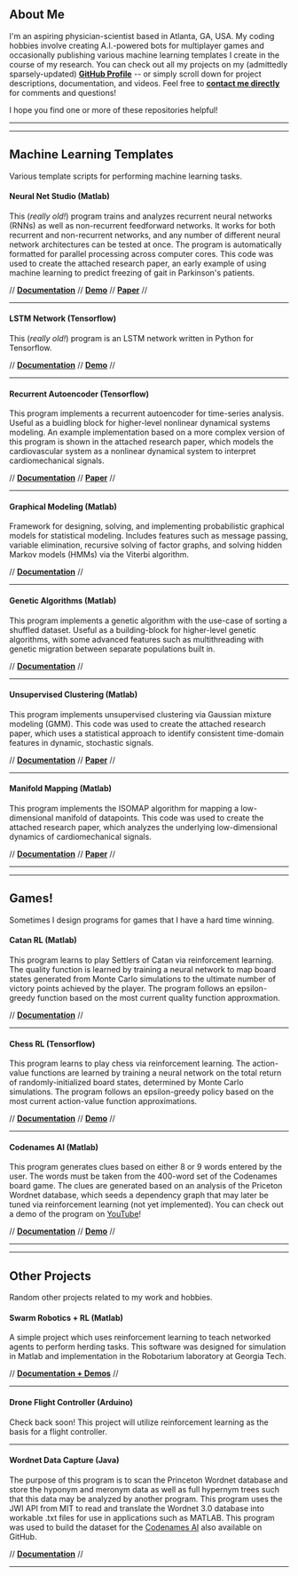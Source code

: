 ## About Me

I'm an aspiring physician-scientist based in Atlanta, GA, USA. My coding hobbies involve creating A.I.-powered bots for multiplayer games and occasionally publishing various machine learning templates I create in the course of my research. You can check out all my projects on my (admittedly sparsely-updated) **[GitHub Profile](https://github.com/jonzia)** -- or simply scroll down for project descriptions, documentation, and videos. Feel free to **[contact me directly](https://www.jonzia.me)** for comments and questions!

I hope you find one or more of these repositories helpful!

---
---
## Machine Learning Templates
Various template scripts for performing machine learning tasks.

#### Neural Net Studio (Matlab)
This (*really old!*) program trains and analyzes recurrent neural networks (RNNs) as well as non-recurrent feedforward networks. It works for both recurrent and non-recurrent networks, and any number of different neural network architectures can be tested at once. The program is automatically formatted for parallel processing across computer cores. This code was used to create the attached research paper, an early example of using machine learning to predict freezing of gait in Parkinson's patients.

// **[Documentation](https://jonzia.github.io/NeuralNetStudio/)** // **[Demo](https://www.youtube.com/watch?v=WBxCHDFzexQ)** // **[Paper](https://www.researchgate.net/publication/309339519_Utilizing_Neural_Networks_to_Predict_Freezing_of_Gait_in_Parkinson's_Patients)** //

---
#### LSTM Network (Tensorflow)
This (*really old!*) program is an LSTM network written in Python for Tensorflow.

// **[Documentation](https://jonzia.github.io/LSTM_Network/)** // **[Demo](https://youtu.be/DSzegLte0Iw)** //

---
#### Recurrent Autoencoder (Tensorflow)
This program implements a recurrent autoencoder for time-series analysis. Useful as a buidling block for higher-level nonlinear dynamical systems modeling. An example implementation based on a more complex version of this program is shown in the attached research paper, which models the cardiovascular system as a nonlinear dynamical system to interpret cardiomechanical signals.

// **[Documentation](https://jonzia.github.io/Recurrent_Autoencoder/)** // **[Paper](https://www.researchgate.net/publication/339979069_Modeling_Consistent_Dynamics_of_Cardiogenic_Vibrations_in_Low-Dimensional_Subspace)** //

---
#### Graphical Modeling (Matlab)
Framework for designing, solving, and implementing probabilistic graphical models for statistical modeling. Includes features such as message passing, variable elimination, recursive solving of factor graphs, and solving hidden Markov models (HMMs) via the Viterbi algorithm.

// **[Documentation](https://jonzia.github.io/GraphicalModeling/)** //

---
#### Genetic Algorithms (Matlab)
This program implements a genetic algorithm with the use-case of sorting a shuffled dataset. Useful as a building-block for higher-level genetic algorithms, with some advanced features such as multithreading with genetic migration between separate populations built in.

// **[Documentation](https://github.com/jonzia/GeneticSort/)** //

---
#### Unsupervised Clustering (Matlab)
This program implements unsupervised clustering via Gaussian mixture modeling (GMM). This code was used to create the attached research paper, which uses a statistical approach to identify consistent time-domain features in dynamic, stochastic signals.

// **[Documentation](https://jonzia.github.io/GeneticSort/)** // **[Paper](https://www.researchgate.net/publication/335795238_Automated_Identification_of_Persistent_Time-Domain_Features_in_Seismocardiogram_Signals)** //

---
#### Manifold Mapping (Matlab)
This program implements the ISOMAP algorithm for mapping a low-dimensional manifold of datapoints. This code was used to create the attached research paper, which analyzes the underlying low-dimensional dynamics of cardiomechanical signals.

// **[Documentation](https://jonzia.github.io/Manifold/)** // **[Paper](https://www.researchgate.net/publication/343446322_Harnessing_the_Manifold_Structure_of_Cardiomechanical_Signals_for_Physiological_Monitoring_during_Hemorrhage)** //

---
---
## Games!
Sometimes I design programs for games that I have a hard time winning.

#### Catan RL (Matlab)
This program learns to play Settlers of Catan via reinforcement learning. The quality function is learned by training a neural network to map board states generated from Monte Carlo simulations to the ultimate number of victory points achieved by the player. The program follows an epsilon-greedy function based on the most current quality function approxmation.

// **[Documentation](https://jonzia.github.io/Catan/)** //

---
#### Chess RL (Tensorflow)
This program learns to play chess via reinforcement learning. The action-value functions are learned by training a neural network on the total return of randomly-initialized board states, determined by Monte Carlo simulations. The program follows an epsilon-greedy policy based on the most current action-value function approximations.

// **[Documentation](https://jonzia.github.io/Chess_RL/)** // **[Demo](https://youtu.be/PgVgvZ9_X8c)** //

---
#### Codenames AI (Matlab)
This program generates clues based on either 8 or 9 words entered by the user. The words must be taken from the 400-word set of the Codenames board game. The clues are generated based on an analysis of the Priceton Wordnet database, which seeds a dependency graph that may later be tuned via reinforcement learning (not yet implemented). You can check out a demo of the program on [YouTube](https://youtu.be/yX2YkhvAtM4)!

// **[Documentation](https://jonzia.github.io/Codenames/)** // **[Demo](https://youtu.be/yX2YkhvAtM4)** //

---
---
## Other Projects
Random other projects related to my work and hobbies.

#### Swarm Robotics + RL (Matlab)
A simple project which uses reinforcement learning to teach networked agents to perform herding tasks. This software was designed for simulation in Matlab and implementation in the Robotarium laboratory at Georgia Tech.

// **[Documentation + Demos](https://jonzia.github.io/Robotarium/)** //

---
#### Drone Flight Controller (Arduino)
Check back soon! This project will utilize reinforcement learning as the basis for a flight controller.

---
#### Wordnet Data Capture (Java)
The purpose of this program is to scan the Princeton Wordnet database and store the hyponym and meronym data as well as full hypernym trees such that this data may be analyzed by another program. This program uses the JWI API from MIT to read and translate the Wordnet 3.0 database into workable .txt files for use in applications such as MATLAB. This program was used to build the dataset for the [Codenames AI](https://github.com/jonzia/Codenames) also available on GitHub.

// **[Documentation](https://jonzia.github.io/WordnetDataCapture/)** //

---
